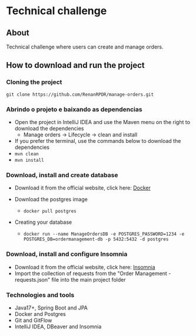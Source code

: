 # Technical challenge

## About
Technical challenge where users can create and manage orders.

## How to download and run the project
### Cloning the project
    git clone https://github.com/RenanRPDR/manage-orders.git

### Abrindo o projeto e baixando as dependencias
- Open the project in IntelliJ IDEA and use the Maven menu on the right to download the dependencies
  - Manage orders -> Lifecycle -> clean and install
- If you prefer the terminal, use the commands below to download the dependencies
- ```mvn clean ```
- ```mvn install ```


### Download, install and create database
- Download it from the official website, click here: [Docker](https://www.docker.com/products/docker-desktop/)
  
- Download the postgres image
  - ```docker pull postgres```
- Creating your database
  - ```docker run --name ManageOrdersDB -e POSTGRES_PASSWORD=1234 -e POSTGRES_DB=ordermanagement-db -p 5432:5432 -d postgres ```

### Download, install and configure Insomnia
- Download it from the official website, click here: [Insomnia](https://insomnia.rest/download)
- Import the collection of requests from the "Order Management - requests.json" file into the main project folder

### Technologies and tools
- Java17+, Spring Boot and JPA
- Docker and Postgres
- Git and GitFlow
- IntelliJ IDEA, DBeaver and Insomnia